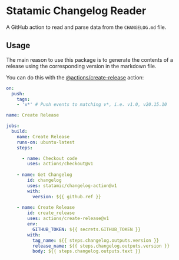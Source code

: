 # Statamic Changelog Reader

A GitHub action to read and parse data from the `CHANGELOG.md` file.

## Usage

The main reason to use this package is to generate the contents of a release using the corresponding version in the markdown file.

You can do this with the [@actions/create-release](https://www.github.com/actions/create-release) action:

```yaml
on:
  push:
    tags:
    - 'v*' # Push events to matching v*, i.e. v1.0, v20.15.10

name: Create Release

jobs:
  build:
    name: Create Release
    runs-on: ubuntu-latest
    steps:

      - name: Checkout code
        uses: actions/checkout@v1
    
    - name: Get Changelog
        id: changelog
        uses: statamic/changelog-action@v1
        with:
          version: ${{ github.ref }}
    
    - name: Create Release
        id: create_release
        uses: actions/create-release@v1
        env:
          GITHUB_TOKEN: ${{ secrets.GITHUB_TOKEN }}
        with:
          tag_name: ${{ steps.changelog.outputs.version }}
          release_name: ${{ steps.changelog.outputs.version }}
          body: ${{ steps.changelog.outputs.text }}
```
